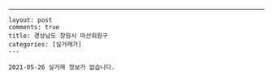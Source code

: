 ---
    layout: post
    comments: true
    title: 경상남도 창원시 마산회원구
    categories: [실거래가]
    ---

    2021-05-26 실거래 정보가 없습니다.

    